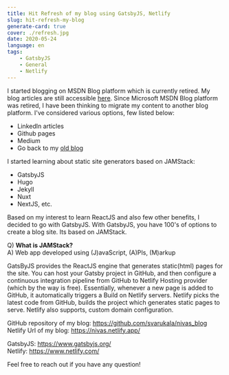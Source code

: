 ```yaml
---
title: Hit Refresh of my blog using GatsbyJS, Netlify
slug: hit-refresh-my-blog
generate-card: true
cover: ./refresh.jpg
date: 2020-05-24
language: en
tags:
    - GatsbyJS
    - General
    - Netlify
---
```


I started blogging on MSDN Blog platform which is currently retired. My blog articles are still accessible [here](https://docs.microsoft.com/en-us/archive/blogs/svarukala/). Since Microsoft MSDN Blog platform was retired, I have been thinking to migrate my content to another blog platform. I've considered various options, few listed below:
* LinkedIn articles
* Github pages
* Medium
* Go back to my [old blog](https://sharenotes.wordpress.com/)
  
I started learning about static site generators based on JAMStack:
* GatsbyJS
* Hugo
* Jekyll
* Nuxt
* NextJS, etc.

Based on my interest to learn ReactJS and also few other benefits, I decided to go with GatsbyJS. With GatsbyJS, you have 100's of options to create a blog site. Its based on JAMStack. 

Q) **What is JAMStack?** <br/>
A) Web app developed using (J)avaScript, (A)PIs, (M)arkup

GatsByJS provides the ReactJS engine that generates static(html) pages for the site. You can host your Gatsby project in GitHub, and then configure a continuous integration pipeline from GitHub to Netlify Hosting provider (which by the way is free). Essentially, whenever a new page is added to GitHub, it automatically triggers a Build on Netlify servers. Netlify picks the latest code from GitHub, builds the project which generates static pages to serve. Netlify also supports, custom domain configuration.

GitHub repository of my blog: https://github.com/svarukala/nivas_blog<br/>
Netlify Url of my blog: https://nivas.netlify.app/

GatsbyJS: https://www.gatsbyjs.org/ <br/>
Netlify: https://www.netlify.com/


Feel free to reach out if you have any question!